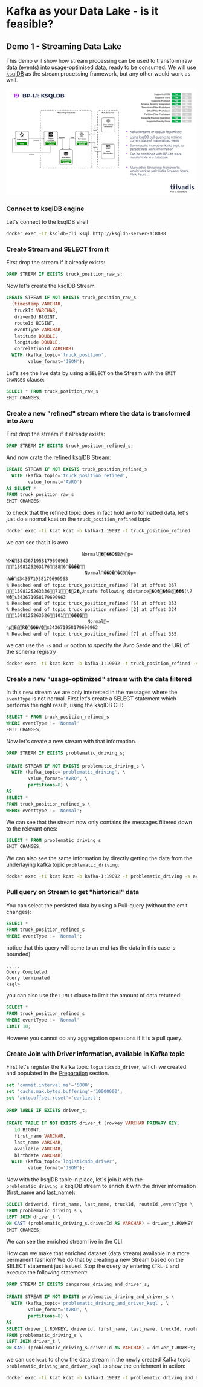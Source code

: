 # Kafka as your Data Lake - is it feasible?

## Demo 1 - Streaming Data Lake

This demo will show how stream processing can be used to transform raw data (events) into usage-optimised data, ready to be consumed. We will use [ksqlDB](http://ksqldb.io) as the stream processing framework, but any other would work as well.

![Alt Image Text](./images/demo-1-ksqldb.png "Demo 1 - KsqlDB")

### Connect to ksqlDB engine

Let's connect to the ksqlDB shell

``` bash
docker exec -it ksqldb-cli ksql http://ksqldb-server-1:8088
```

### Create Stream and SELECT from it

First drop the stream if it already exists:

``` sql
DROP STREAM IF EXISTS truck_position_raw_s;
```

Now let's create the ksqlDB Stream

``` sql
CREATE STREAM IF NOT EXISTS truck_position_raw_s 
  (timestamp VARCHAR, 
   truckId VARCHAR, 
   driverId BIGINT, 
   routeId BIGINT,
   eventType VARCHAR,
   latitude DOUBLE,
   longitude DOUBLE,
   correlationId VARCHAR)
  WITH (kafka_topic='truck_position',
        value_format='JSON');
```

Let's see the live data by using a `SELECT` on the Stream with the `EMIT CHANGES` clause:

``` sql
SELECT * FROM truck_position_raw_s 
EMIT CHANGES;
```

### Create a new "refined" stream where the data is transformed into Avro

First drop the stream if it already exists:

``` sql
DROP STREAM IF EXISTS truck_position_refined_s;
```

And now crate the refined ksqlDB Stream:

``` sql
CREATE STREAM IF NOT EXISTS truck_position_refined_s 
  WITH (kafka_topic='truck_position_refined',
        value_format='AVRO')
AS SELECT *
FROM truck_position_raw_s
EMIT CHANGES;
```

to check that the refined topic does in fact hold avro formatted data, let's just do a normal kcat on the `truck_position_refined` topic

``` bash
docker exec -ti kcat kcat -b kafka-1:19092 -t truck_position_refined
```

we can see that it is avro 

```
                            Normal���Q�B@ףp=
WX�$343671958179690963
1598125263176886����
                             Normal��Q��C@�p=
דW�$343671958179690963
% Reached end of topic truck_position_refined [0] at offset 367
159812526333671�ߩ�2Unsafe following distance�Q���B@���(\?W�$343671958179690963
% Reached end of topic truck_position_refined [5] at offset 353
% Reached end of topic truck_position_refined [2] at offset 324
1598125263526101����
                              Normal=
ףpE@R����V�$343671958179690963
% Reached end of topic truck_position_refined [7] at offset 355
```

we can use the `-s` and `-r` option to specify the Avro Serde and the URL of the schema registry

``` bash
docker exec -ti kcat kcat -b kafka-1:19092 -t truck_position_refined -s avro -r http://schema-registry-1:8081
```

### Create a new "usage-optimized" stream with the data filtered

In this new stream we are only interested in the messages where the `eventType` is not normal. First let's create a SELECT statement which performs the right result, using the ksqlDB CLI:

``` sql
SELECT * FROM truck_position_refined_s 
WHERE eventType != 'Normal'
EMIT CHANGES;
```

Now let's create a new stream with that information. 

``` sql
DROP STREAM IF EXISTS problematic_driving_s;

CREATE STREAM IF NOT EXISTS problematic_driving_s \
  WITH (kafka_topic='problematic_driving', \
        value_format='AVRO', \
        partitions=8) \
AS 
SELECT * 
FROM truck_position_refined_s \
WHERE eventtype != 'Normal';
```

We can see that the stream now only contains the messages filtered down to the relevant ones:

``` sql
SELECT * FROM problematic_driving_s
EMIT CHANGES;
```

We can also see the same information by directly getting the data from the underlaying kafka topic `problematic_driving`:

``` bash
docker exec -ti kcat kcat -b kafka-1:19092 -t problematic_driving -s avro -r http://schema-registry-1:8081
```

### Pull query on Stream to get "historical" data

You can select the persisted data by using a Pull-query (without the emit changes):

```sql
SELECT * 
FROM truck_position_refined_s 
WHERE eventType != 'Normal';
```

notice that this query will come to an end (as the data in this case is bounded)

```
.....
Query Completed
Query terminated
ksql>
```

you can also use the `LIMIT` clause to limit the amount of data returned:

```sql
SELECT * 
FROM truck_position_refined_s 
WHERE eventType != 'Normal'
LIMIT 10;
```

However you cannot do any aggregation operations if it is a pull query.

### Create Join with Driver information, available in Kafka topic

First let's register the Kafka topic `logisticsdb_driver`, which we created and populated in the [Preparation](0-Preparation.md) section.

``` sql
set 'commit.interval.ms'='5000';
set 'cache.max.bytes.buffering'='10000000';
set 'auto.offset.reset'='earliest';

DROP TABLE IF EXISTS driver_t;

CREATE TABLE IF NOT EXISTS driver_t (rowkey VARCHAR PRIMARY KEY,
   id BIGINT,
   first_name VARCHAR,  
   last_name VARCHAR,  
   available VARCHAR, 
   birthdate VARCHAR)  
  WITH (kafka_topic='logisticsdb_driver', 
        value_format='JSON');
```

Now with the ksqlDB table in place, let's join it with the `problematic_driving_s` ksqlDB stream to enrich it with the driver information (first_name and last_name):

``` sql
SELECT driverid, first_name, last_name, truckId, routeId ,eventType \
FROM problematic_driving_s \
LEFT JOIN driver_t \
ON CAST (problematic_driving_s.driverId AS VARCHAR) = driver_t.ROWKEY
EMIT CHANGES;
```

We can see the enriched stream live in the CLI.

How can we make that enriched dataset (data stream) available in a more permanent fashion? We do that by creating a new Stream based on the SELECT statement just issued. Stop the query by entering `CTRL-C` and execute the following statement:

``` sql
DROP STREAM IF EXISTS dangerous_driving_and_driver_s;

CREATE STREAM IF NOT EXISTS problematic_driving_and_driver_s \
  WITH (kafka_topic='problematic_driving_and_driver_ksql', \
        value_format='AVRO', \
        partitions=8) \
AS 
SELECT driver_t.ROWKEY, driverid, first_name, last_name, truckId, routeId ,eventType \
FROM problematic_driving_s \
LEFT JOIN driver_t \
ON CAST (problematic_driving_s.driverId AS VARCHAR) = driver_t.ROWKEY;
```

we can use `kcat` to show the data stream in the newly created Kafka topic `problematic_driving_and_driver_ksql` to show the enrichment in action:

``` bash
docker exec -ti kcat kcat -b kafka-1:19092 -t problematic_driving_and_driver_ksql -s avro -r http://schema-registry-1:8081
```